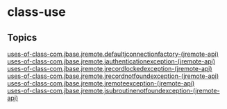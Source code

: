 # class-use

<PageHeader />

## Topics

[uses-of-class-com.jbase.jremote.defaultjconnectionfactory-(jremote-api)](./uses-of-class-com.jbase.jremote.defaultjconnectionfactory-(jremote-api))  
[uses-of-class-com.jbase.jremote.jauthenticationexception-(jremote-api)](./uses-of-class-com.jbase.jremote.jauthenticationexception-(jremote-api))  
[uses-of-class-com.jbase.jremote.jrecordlockedexception-(jremote-api)](./uses-of-class-com.jbase.jremote.jrecordlockedexception-(jremote-api))  
[uses-of-class-com.jbase.jremote.jrecordnotfoundexception-(jremote-api)](./uses-of-class-com.jbase.jremote.jrecordnotfoundexception-(jremote-api))  
[uses-of-class-com.jbase.jremote.jremoteexception-(jremote-api)](./uses-of-class-com.jbase.jremote.jremoteexception-(jremote-api))  
[uses-of-class-com.jbase.jremote.jsubroutinenotfoundexception-(jremote-api)](./uses-of-class-com.jbase.jremote.jsubroutinenotfoundexception-(jremote-api))  

  
<PageFooter />
